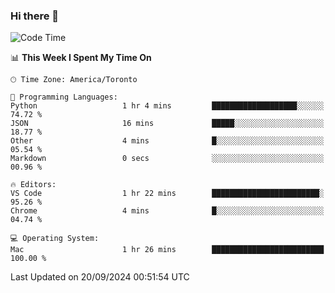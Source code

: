 ### Hi there 👋


<!--START_SECTION:waka-->
![Code Time](http://img.shields.io/badge/Code%20Time-1%2C917%20hrs%2023%20mins-blue)

📊 **This Week I Spent My Time On** 

```text
🕑︎ Time Zone: America/Toronto

💬 Programming Languages: 
Python                   1 hr 4 mins         ███████████████████░░░░░░   74.72 % 
JSON                     16 mins             █████░░░░░░░░░░░░░░░░░░░░   18.77 % 
Other                    4 mins              █░░░░░░░░░░░░░░░░░░░░░░░░   05.54 % 
Markdown                 0 secs              ░░░░░░░░░░░░░░░░░░░░░░░░░   00.96 % 

🔥 Editors: 
VS Code                  1 hr 22 mins        ████████████████████████░   95.26 % 
Chrome                   4 mins              █░░░░░░░░░░░░░░░░░░░░░░░░   04.74 % 

💻 Operating System: 
Mac                      1 hr 26 mins        █████████████████████████   100.00 % 
```


 Last Updated on 20/09/2024 00:51:54 UTC
<!--END_SECTION:waka-->

<!--
**SillyPasty/SillyPasty** is a ✨ _special_ ✨ repository because its `README.md` (this file) appears on your GitHub profile.

Here are some ideas to get you started:

- 🔭 I’m currently working on ...
- 🌱 I’m currently learning ...
- 👯 I’m looking to collaborate on ...
- 🤔 I’m looking for help with ...
- 💬 Ask me about ...
- 📫 How to reach me: ...
- 😄 Pronouns: ...
- ⚡ Fun fact: ...
-->


